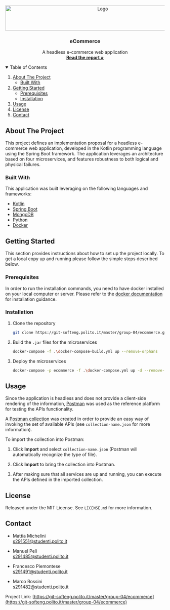 <!-- PROJECT LOGO -->
<br />
<p align="center">
  <a href="https://git-softeng.polito.it/master/group-04/ecommerce">
    <img src="https://git-softeng.polito.it/master/group-04/ecommerce/-/raw/master/docs/images/ecommerce_logo.png" alt="Logo" width="600" height="80">
  </a>

<h3 align="center">eCommerce</h3>

  <p align="center">
    A headless e-commerce web application
    <br />
    <a href="https://git-softeng.polito.it/master/group-04/ecommerce/-/blob/master/docs/Report.pdf"><strong>Read the report »</strong></a>
  </p>
</p>

<!-- TABLE OF CONTENTS -->
<details open="open">
  <summary>Table of Contents</summary>
  <ol>
    <li>
      <a href="#about-the-project">About The Project</a>
      <ul>
        <li><a href="#built-with">Built With</a></li>
      </ul>
    </li>
    <li>
      <a href="#getting-started">Getting Started</a>
      <ul>
        <li><a href="#prerequisites">Prerequisites</a></li>
        <li><a href="#installation">Installation</a></li>
      </ul>
    </li>
    <li><a href="#usage">Usage</a></li>
    <li><a href="#license">License</a></li>
    <li><a href="#contact">Contact</a></li>
  </ol>
</details>

<!-- ABOUT THE PROJECT -->

## About The Project

This project defines an implementation proposal for a headless e-commerce web application, developed in the Kotlin
programming language using the Spring Boot framework. The application leverages an architecture based on four
microservices, and features robustness to both logical and physical failures.

### Built With

This application was built leveraging on the following languages and frameworks:

* [Kotlin](https://kotlinlang.org/)
* [Spring Boot](https://spring.io/projects/spring-boot)
* [MongoDB](https://www.mongodb.com/)
* [Python](https://www.python.org/)
* [Docker](https://www.docker.com/)

<!-- GETTING STARTED -->

## Getting Started

This section provides instructions about how to set up the project locally. To get a local copy up and running please
follow the simple steps described below.

### Prerequisites

In order to run the installation commands, you need to have docker installed on your local computer or server. Please
refer to the [docker documentation](https://docs.docker.com/get-docker/) for installation guidance.

### Installation

1. Clone the repository
   ```sh
   git clone https://git-softeng.polito.it/master/group-04/ecommerce.git
   ```
2. Build the `.jar` files for the microservices
   ```sh
   docker-compose -f .\docker-compose-build.yml up --remove-orphans
   ```
3. Deploy the microservices
   ```sh
   docker-compose -p ecommerce -f .\docker-compose.yml up -d --remove-orphans
   ```

<!-- USAGE EXAMPLES -->

## Usage

Since the application is headless and does not provide a client-side rendering of the  information,
[Postman](https://www.postman.com/) was used as the reference platform for testing the APIs functionality.

A [Postman collection](https://www.postman.com/collection/) was created in order to provide an easy way of invoking
the set of available APIs (see `collection-name.json` for more information).

To import the collection into Postman:

1. Click **Import** and select `collection-name.json` (Postman will automatically recognize the type of file).
    
2. Click **Import** to bring the collection into Postman.

3. After making sure that all services are up and running, you can execute the APIs defined in the imported collection.

<!-- LICENSE -->

## License

Released under the MIT License. See `LICENSE.md` for more information.

<!-- CONTACT -->

## Contact

* Mattia Michelini\
  [s291551@studenti.polito.it](mailto:s291551@studenti.polito.it)


* Manuel Peli\
  [s291485@studenti.polito.it](mailto:s291485@studenti.polito.it)


* Francesco Piemontese\
  [s291491@studenti.polito.it](mailto:s291491@studenti.polito.it)


* Marco Rossini\
  [s291482@studenti.polito.it](mailto:s291482@studenti.polito.it)

Project Link: [https://git-softeng.polito.it/master/group-04/ecommerce](https://git-softeng.polito.it/master/group-04/ecommerce)
